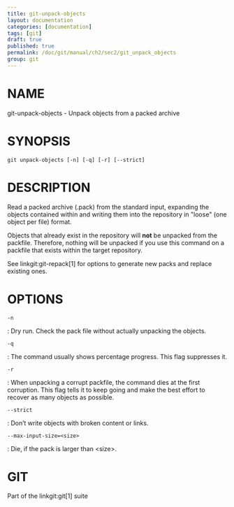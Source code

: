 ```yaml
---
title: git-unpack-objects
layout: documentation
categories: [documentation]
tags: [git]
draft: true
published: true
permalink: /doc/git/manual/ch2/sec2/git_unpack_objects
group: git
---
```


NAME
====

git-unpack-objects - Unpack objects from a packed archive

SYNOPSIS
========

    git unpack-objects [-n] [-q] [-r] [--strict]

DESCRIPTION
===========

Read a packed archive (.pack) from the standard input, expanding the objects contained within and writing them into the repository in "loose" (one object per file) format.

Objects that already exist in the repository will **not** be unpacked from the packfile. Therefore, nothing will be unpacked if you use this command on a packfile that exists within the target repository.

See linkgit:git-repack\[1\] for options to generate new packs and replace existing ones.

OPTIONS
=======

`-n`

:   Dry run. Check the pack file without actually unpacking the objects.

`-q`

:   The command usually shows percentage progress. This flag suppresses it.

`-r`

:   When unpacking a corrupt packfile, the command dies at the first corruption. This flag tells it to keep going and make the best effort to recover as many objects as possible.

`--strict`

:   Don’t write objects with broken content or links.

`--max-input-size=<size>`

:   Die, if the pack is larger than &lt;size&gt;.

GIT
===

Part of the linkgit:git\[1\] suite
